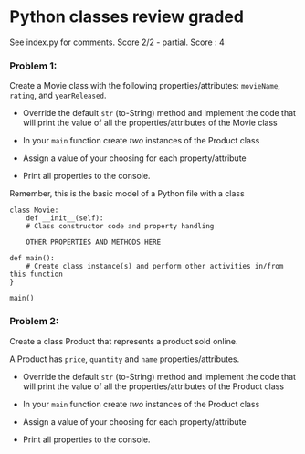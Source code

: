 # Python classes review graded
See index.py for comments. Score 2/2 - partial. Score : 4
### Problem 1:
Create a Movie class with the following properties/attributes: ```movieName```, ```rating```, and ```yearReleased```. 
* Override the default ```str``` (to-String) method and implement the code that will print the value of all the properties/attributes of the Movie class

* In your ```main``` function create *two* instances of the Product class
* Assign a value of your choosing for each property/attribute
* Print all properties to the console.

Remember, this is the basic model of a Python file with a class
```
class Movie:
	def __init__(self):
	# Class constructor code and property handling

	OTHER PROPERTIES AND METHODS HERE

def main():
	# Create class instance(s) and perform other activities in/from this function
}

main()
```

### Problem 2:
Create a class Product that represents a product sold online. 

A Product has ```price```, ```quantity``` and ```name``` properties/attributes. 
* Override the default ```str``` (to-String) method and implement the code that will print the value of all the properties/attributes of the Product class

* In your ```main``` function create *two* instances of the Product class
* Assign a value of your choosing for each property/attribute
* Print all properties to the console.

